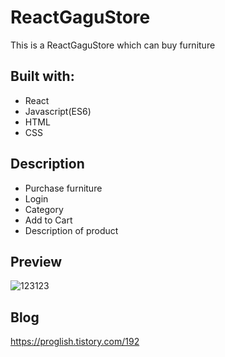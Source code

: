 # ReactGaguStore
  
This is a ReactGaguStore which can buy furniture

   
## Built with:   
   
- React    
- Javascript(ES6)      
- HTML     
- CSS            
  
## Description      
    
- Purchase furniture  
- Login
- Category  
- Add to Cart
- Description of product  
  
## Preview 
![123123](https://user-images.githubusercontent.com/65179725/124517250-78159e80-de1e-11eb-8b71-a6b28346908d.png)

## Blog
https://proglish.tistory.com/192  

 
  
